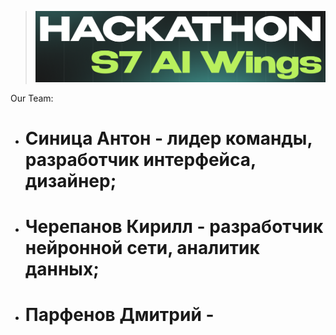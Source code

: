 ><p align="center">
>   <img width="800px" src="img.png" alt="qr"/>
></p>
Our Team:
- # Синица Антон - лидер команды, разработчик интерфейса, дизайнер;
- # Черепанов Кирилл - разработчик нейронной сети, аналитик данных;
- # Парфенов Дмитрий - 
